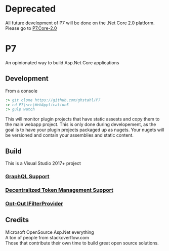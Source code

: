 # Deprecated 
All future development of P7 will be done on the .Net Core 2.0 platform.  
Please go to [P7.Core-2.0](https://github.com/ghstahl/P7.Core-2.0)  

# P7
An opinionated way to build Asp.Net Core applications

## Development

From a console

```cmd
:> git clone https://github.com/ghstahl/P7
:> cd P7\src\WebApplication5
:> gulp watch
```
This will monitor plugin projects that have static assests and copy them to the main webapp project.
This is only done during developement, as the goal is to have your plugin projects packaged up as nugets.
Your nugets will be versioned and contain your assemblies and static content.

## Build
This is a Visual Studio 2017+ project

### [GraphQL Support](docs/graphQL.md)  
### [Decentralized Token Management Support](docs/decentralized-token-management-support.md)
### [Opt-Out IFilterProvider](docs/opt-out-filter-provider.md)




## Credits
Microsoft OpenSource Asp.Net everything  
A ton of people from stackoverflow.com  
Those that contribute their own time to build great open source solutions.  

